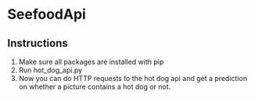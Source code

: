 # SeefoodApi

## Instructions

1. Make sure all packages are installed with pip
2. Run hot_dog_api.py
3. Now you can do HTTP requests to the hot dog api and get a prediction on whether a picture contains a hot dog or not.
